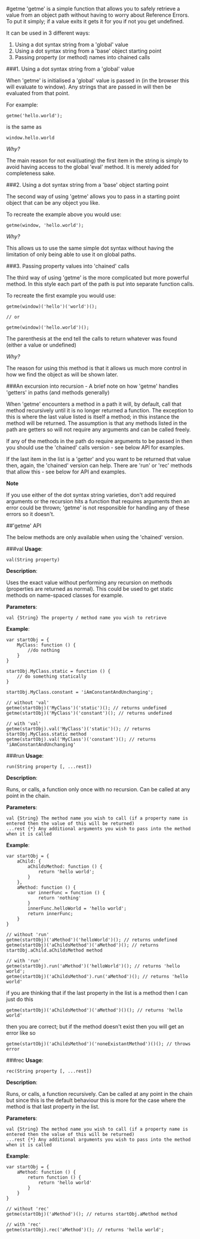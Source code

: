 #getme
'getme' is a simple function that allows you to safely retrieve a value from an object path without having to worry
about Reference Errors. To put it simply; if a value exits it gets it for you if not you get undefined.

It can be used in 3 different ways:

1. Using a dot syntax string from a 'global' value
2. Using a dot syntax string from a 'base' object starting point
3. Passing property (or method) names into chained calls

###1. Using a dot syntax string from a 'global' value

When 'getme' is initialised a 'global' value is passed in (in the browser this will evaluate to window). Any strings
that are passed in will then be evaluated from that point.

For example:

    getme('hello.world');

is the same as

    window.hello.world

_Why?_

The main reason for not eval(uating) the first item in the string is simply to avoid having access to the global 'eval'
method. It is merely added for completeness sake.

###2. Using a dot syntax string from a 'base' object starting point

The second way of using 'getme' allows you to pass in a starting point object that can be any object you like.

To recreate the example above you would use:

    getme(window, 'hello.world');

_Why?_

This allows us to use the same simple dot syntax without having the limitation of only being able to use it on global paths.

###3. Passing property values into 'chained' calls

The third way of using 'getme' is the more complicated but more powerful method. In this style each part of the path is
put into separate function calls.

To recreate the first example you would use:

    getme(window)('hello')('world')();

    // or

    getme(window)('hello.world')();

The parenthesis at the end tell the calls to return whatever was found (either a value or undefined)

_Why?_

The reason for using this method is that it allows us much more control in how we find the object as will be shown later.

###An excursion into recursion - A brief note on how 'getme' handles 'getters' in paths (and methods generally)

When 'getme' encounters a method in a path it will, by default, call that method recursively until it is no longer
returned a function. The exception to this is where the last value listed is itself a method; in this instance the
method will be returned. The assumption is that any methods listed in the path are getters so will not require any
arguments and can be called freely.

If any of the methods in the path do require arguments to be passed in then you should use the 'chained' calls version
\- see below API for examples.

If the last item in the list is a 'getter' and you want to be returned that value then, again, the 'chained' version can
help. There are 'run' or 'rec' methods that allow this - see below for API and examples.

**Note**

If you use either of the dot syntax string varieties, don't add required arguments or the recursion hits a function
that requires arguments then an error could be thrown; 'getme' is not responsible for handling any of these errors so it
doesn't.

##'getme' API

The below methods are only available when using the 'chained' version.

###val
__Usage__:

    val(String property)

__Description__:

Uses the exact value without performing any recursion on methods (properties are returned as normal). This could be used
to get static methods on name-spaced classes for example.

__Parameters__:

    val {String} The property / method name you wish to retrieve

__Example__:

    var startObj = {
        MyClass: function () {
            //do nothing
        }
    }

    startObj.MyClass.static = function () {
        // do something statically
    }

    startObj.MyClass.constant = 'iAmConstantAndUnchanging';

    // without 'val'
    getme(startObj)('MyClass')('static')(); // returns undefined
    getme(startObj)('MyClass')('constant')(); // returns undefined

    // with 'val'
    getme(startObj).val('MyClass')('static')(); // returns startObj.MyClass.static method
    getme(startObj).val('MyClass')('constant')(); // returns 'iAmConstantAndUnchanging'


###run
__Usage__:

    run(String property [, ...rest])

__Description__:

Runs, or calls, a function only once with no recursion. Can be called at any point in the chain.

__Parameters__:

    val {String} The method name you wish to call (if a property name is entered then the value of this will be returned)
    ...rest {*} Any additional arguments you wish to pass into the method when it is called

__Example__:

    var startObj = {
        aChild: {
            aChildsMethod: function () {
                return 'hello world';
            }
        },
        aMethod: function () {
            var innerFunc = function () {
                return 'nothing'
            }
            innerFunc.helloWorld = 'hello world';
            return innerFunc;
        }
    }

    // without 'run'
    getme(startObj)('aMethod')('helloWorld')(); // returns undefined
    getme(startObj)('aChildsMethod')('aMethod')(); // returns startObj.aChild.aChildsMethod method

    // with 'run'
    getme(startObj).run('aMethod')('helloWorld')(); // returns 'hello world';
    getme(startObj)('aChildsMethod').run('aMethod')(); // returns 'hello world'

if you are thinking that if the last property in the list is a method then I can just do this

    getme(startObj)('aChildsMethod')('aMethod')()(); // returns 'hello world'

then you are correct; but if the method doesn't exist then you will get an error like so

    getme(startObj)('aChildsMethod')('noneExistantMethod')()(); // throws error


###rec
__Usage__:

    rec(String property [, ...rest])

__Description__:

Runs, or calls, a function recursively. Can be called at any point in the chain but since this is the default behaviour
this is more for the case where the method is that last property in the list.

__Parameters__:

    val {String} The method name you wish to call (if a property name is entered then the value of this will be returned)
    ...rest {*} Any additional arguments you wish to pass into the method when it is called

__Example__:

    var startObj = {
        aMethod: function () {
            return function () {
                return 'hello world'
            }
        }
    }

    // without 'rec'
    getme(startObj)('aMethod')(); // returns startObj.aMethod method

    // with 'rec'
    getme(startObj).rec('aMethod')(); // returns 'hello world';

